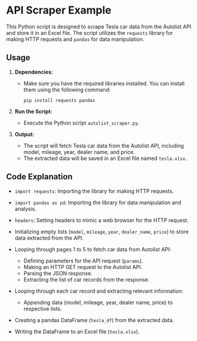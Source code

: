 # API Scraper Example

This Python script is designed to scrape Tesla car data from the Autolist API and store it in an Excel file. The script utilizes the `requests` library for making HTTP requests and `pandas` for data manipulation.

## Usage

1. **Dependencies:**
   - Make sure you have the required libraries installed. You can install them using the following command:
     ```
     pip install requests pandas
     ```

2. **Run the Script:**
   - Execute the Python script `autolist_scraper.py`.

3. **Output:**
   - The script will fetch Tesla car data from the Autolist API, including model, mileage, year, dealer name, and price.
   - The extracted data will be saved in an Excel file named `tesla.xlsx`.

## Code Explanation

- `import requests`: Importing the library for making HTTP requests.
- `import pandas as pd`: Importing the library for data manipulation and analysis.

- `headers`: Setting headers to mimic a web browser for the HTTP request.

- Initializing empty lists (`model`, `mileage`, `year`, `dealer_name`, `price`) to store data extracted from the API.

- Looping through pages 1 to 5 to fetch car data from Autolist API:
  - Defining parameters for the API request (`params`).
  - Making an HTTP GET request to the Autolist API.
  - Parsing the JSON response.
  - Extracting the list of car records from the response.

- Looping through each car record and extracting relevant information:
  - Appending data (model, mileage, year, dealer name, price) to respective lists.

- Creating a pandas DataFrame (`tesla_df`) from the extracted data.

- Writing the DataFrame to an Excel file (`tesla.xlsx`).

